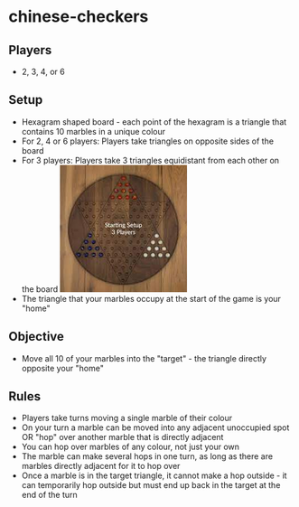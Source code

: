 # chinese-checkers

## Players
- 2, 3, 4, or 6

## Setup
- Hexagram shaped board - each point of the hexagram is a triangle that contains 10 marbles in a unique colour 
- For 2, 4 or 6 players: Players take triangles on opposite sides of the board
- For 3 players: Players take 3 triangles equidistant from each other on the board 
![3 player setup](Images/3-player-setup.jpeg)
- The triangle that your marbles occupy at the start of the game is your "home" 

## Objective
- Move all 10 of your marbles into the "target" - the triangle directly opposite your "home"

## Rules
- Players take turns moving a single marble of their colour
- On your turn a marble can be moved into any adjacent unoccupied spot OR "hop" over another marble that is directly adjacent
- You can hop over marbles of any colour, not just your own 
- The marble can make several hops in one turn, as long as there are marbles directly adjacent for it to hop over  
- Once a marble is in the target triangle, it cannot make a hop outside - it can temporarily hop outside but must end up back in the target at the end of the turn